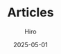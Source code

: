 ---
layout: articles
title: "Articles"
date: 2025-05-01
author: Hiro
image: "https://supaahiro.github.io/schwifty-lab/assets/images/articles.webp"
---